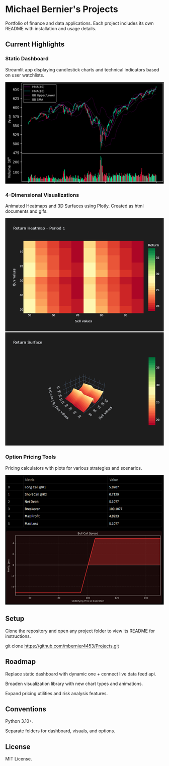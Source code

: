 # Michael Bernier's Projects

Portfolio of finance and data applications.
Each project includes its own README with installation and usage details.

## Current Highlights

### Static Dashboard
Streamlit app displaying candlestick charts and technical indicators based on user watchlists.

![chart](StaticDashboard/candlestick_chart.png)

### 4-Dimensional Visualizations
Animated Heatmaps and 3D Surfaces using Plotly. Created as html documents and gifs.

![Demo](visualizations/return_heatmap_animation.gif)
![Demo](visualizations/return_3D_animation.gif)
### Option Pricing Tools
Pricing calculators with plots for various strategies and scenarios.

![options](option_example.png)

## Setup

Clone the repository and open any project folder to view its README for instructions.

git clone https://github.com/mbernier4453/Projects.git

## Roadmap

Replace static dashboard with dynamic one + connect live data feed api.

Broaden visualization library with new chart types and animations.

Expand pricing utilities and risk analysis features.

## Conventions

Python 3.10+.

Separate folders for dashboard, visuals, and options.

## License

MIT License.
